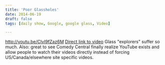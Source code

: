 ```yaml
---
title: 'Poor Glassholes'
date: 2014-06-19
draft: false
tags: [daily show, Google, google glass, Video]

---
```


http://youtu.be/ClvI9fZaz6M [Direct link to video](http://youtu.be/ClvI9fZaz6M) Glass "explorers" suffer so much. Also: great to see Comedy Central finally realize YouTube exists and allow people to watch their videos directly instead of forcing US/Canada/elsewhere site specific videos.